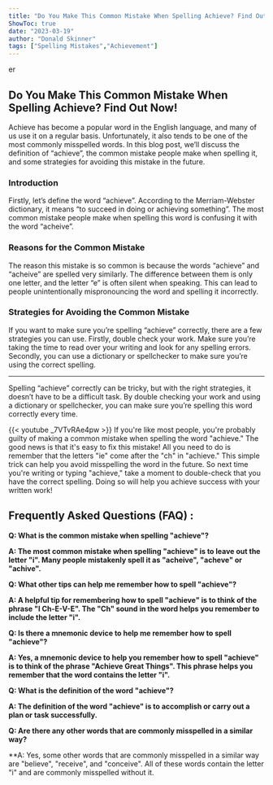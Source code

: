 ```yaml
---
title: "Do You Make This Common Mistake When Spelling Achieve? Find Out Now!"
ShowToc: true 
date: "2023-03-19"
author: "Donald Skinner" 
tags: ["Spelling Mistakes","Achievement"]
---
```

er

## Do You Make This Common Mistake When Spelling Achieve? Find Out Now!

Achieve has become a popular word in the English language, and many of us use it on a regular basis. Unfortunately, it also tends to be one of the most commonly misspelled words. In this blog post, we’ll discuss the definition of “achieve”, the common mistake people make when spelling it, and some strategies for avoiding this mistake in the future. 

### Introduction 

Firstly, let’s define the word “achieve”. According to the Merriam-Webster dictionary, it means “to succeed in doing or achieving something”. The most common mistake people make when spelling this word is confusing it with the word “acheive”. 

### Reasons for the Common Mistake

The reason this mistake is so common is because the words “achieve” and “acheive” are spelled very similarly. The difference between them is only one letter, and the letter “e” is often silent when speaking. This can lead to people unintentionally mispronouncing the word and spelling it incorrectly. 

### Strategies for Avoiding the Common Mistake

If you want to make sure you’re spelling “achieve” correctly, there are a few strategies you can use. Firstly, double check your work. Make sure you’re taking the time to read over your writing and look for any spelling errors. Secondly, you can use a dictionary or spellchecker to make sure you’re using the correct spelling. 

---

Spelling “achieve” correctly can be tricky, but with the right strategies, it doesn’t have to be a difficult task. By double checking your work and using a dictionary or spellchecker, you can make sure you’re spelling this word correctly every time.

{{< youtube _7VTvRAe4pw >}} 
If you're like most people, you're probably guilty of making a common mistake when spelling the word "achieve." The good news is that it's easy to fix this mistake! All you need to do is remember that the letters "ie" come after the "ch" in "achieve." This simple trick can help you avoid misspelling the word in the future. So next time you're writing or typing "achieve," take a moment to double-check that you have the correct spelling. Doing so will help you achieve success with your written work!

## Frequently Asked Questions (FAQ) :
**Q: What is the common mistake when spelling "achieve"?**

**A: The most common mistake when spelling "achieve" is to leave out the letter "i". Many people mistakenly spell it as "acheive", "acheve" or "achive".**

**Q: What other tips can help me remember how to spell "achieve"?**

**A: A helpful tip for remembering how to spell "achieve" is to think of the phrase "I Ch-E-V-E". The "Ch" sound in the word helps you remember to include the letter "i".**

**Q: Is there a mnemonic device to help me remember how to spell "achieve"?**

**A: Yes, a mnemonic device to help you remember how to spell "achieve" is to think of the phrase "Achieve Great Things". This phrase helps you remember that the word contains the letter "i".**

**Q: What is the definition of the word "achieve"?**

**A: The definition of the word "achieve" is to accomplish or carry out a plan or task successfully.**

**Q: Are there any other words that are commonly misspelled in a similar way?**

**A: Yes, some other words that are commonly misspelled in a similar way are "believe", "receive", and "conceive". All of these words contain the letter "i" and are commonly misspelled without it.





